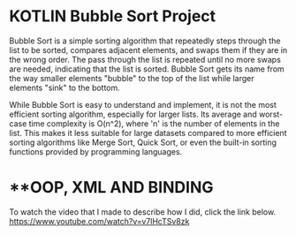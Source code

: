 # KOTLIN Bubble Sort Project

Bubble Sort is a simple sorting algorithm that repeatedly steps through the list to be sorted, compares adjacent elements, and swaps them if they are in the wrong order. The pass through the list is repeated until no more swaps are needed, indicating that the list is sorted. Bubble Sort gets its name from the way smaller elements "bubble" to the top of the list while larger elements "sink" to the bottom.

While Bubble Sort is easy to understand and implement, it is not the most efficient sorting algorithm, especially for larger lists. Its average and worst-case time complexity is O(n^2), where 'n' is the number of elements in the list. This makes it less suitable for large datasets compared to more efficient sorting algorithms like Merge Sort, Quick Sort, or even the built-in sorting functions provided by programming languages.

# **OOP, XML AND BINDING

To watch the video that I made to describe how I did, click the link below.
https://www.youtube.com/watch?v=v7lHcTSv8zk



